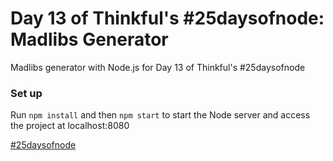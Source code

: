 # Day 13 of Thinkful's #25daysofnode: Madlibs Generator
Madlibs generator with Node.js for Day 13 of Thinkful's #25daysofnode

<h3>Set up</h3>
Run <code>npm install</code> and then <code>npm start</code> to start the Node server and access the project at localhost:8080

 <a href="https://www.thinkful.com/learn-node-for-free/" target="_blank">#25daysofnode</a>

